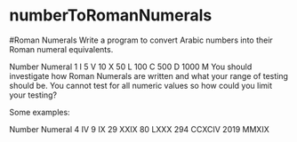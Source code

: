 # numberToRomanNumerals

#Roman Numerals
Write a program to convert Arabic numbers into their Roman numeral equivalents.

Number	Numeral
1	I
5	V
10	X
50	L
100	C
500	D
1000	M
You should investigate how Roman Numerals are written and what your range of testing should be. You cannot test for all numeric values so how could you limit your testing?

Some examples:

Number	Numeral
4	IV
9	IX
29	XXIX
80	LXXX
294	CCXCIV
2019	MMXIX

